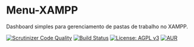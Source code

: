 # Menu-XAMPP

Dashboard simples para gerenciamento de pastas de trabalho no XAMPP.

[![Scrutinizer Code Quality](https://scrutinizer-ci.com/g/siljpsantos/menu-XAMPP/badges/quality-score.png?b=master)](https://scrutinizer-ci.com/g/siljpsantos/menu-XAMPP/?branch=master)
[![Build Status](https://scrutinizer-ci.com/g/siljpsantos/menu-XAMPP/badges/build.png?b=master)](https://scrutinizer-ci.com/g/siljpsantos/menu-XAMPP/build-status/master)
[![License: AGPL v3](https://img.shields.io/badge/License-AGPL%20v3-blue.svg)](https://www.gnu.org/licenses/agpl-3.0)
[![AUR](https://img.shields.io/badge/stable-v1.0-blue.svg)](https://github.com/Crawl3r/VilaRio/releases/tag/v1.0)
